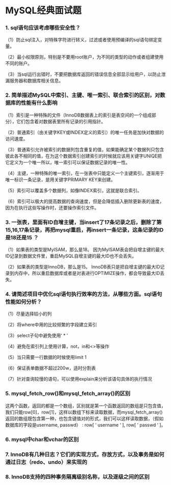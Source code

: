 # MySQL经典面试题

### 1. sql语句应该考虑哪些安全性？ 

（1）防止sql注入，对特殊字符进行转义，过滤或者使用预编译的sql语句绑定变量。 

（2）最小权限原则，特别是不要用root账户，为不同的类型的动作或者组建使用不同的账户。 

（3）当sql运行出错时，不要把数据库返回的错误信息全部显示给用户，以防止泄漏服务器和数据库相关信息。

### 2. 简单描述MySQL中索引、主键、唯一索引、联合索引的区别，对数据库的性能有什么影响 

（1）索引是一种特殊的文件（InnoDB数据表上的索引是表空间的一个组成部分），它们包含着对数据表里所有记录的引用指针。 

（2）普通索引（由关键字KEY或INDEX定义的索引）的唯一任务是加快对数据的访问速度。 

（3）普通索引允许被索引的数据列包含重复的值，如果能确定某个数据列只包含彼此各不相同的值，在为这个数据索引创建索引的时候就应该用关键字UNIQE把它定义为一个唯一所以，唯一索引可以保证数据记录的唯一性。 

（4）主键，一种特殊的唯一索引，在一张表中只能定义一个主键索引，逐渐用于唯一标识一条记录，是用关键字PRIMARY KEY来创建。 

（5）索引可以覆盖多个数据列，如像INDEX索引，这就是联合索引。 

（6）索引可以极大的提高数据的查询速度，但是会降低插入删除更新表的速度，因为在执行这些写操作时，还要操作索引文件。

### 3. 一张表，里面有ID自增主键，当insert了17条记录之后，删除了第15,16,17条记录，再把mysql重启，再insert一条记录，这条记录的ID是18还是15 ？ 

（1）如果表的类型是MyISAM，那么是18。 因为MyISAM表会把自增主键的最大ID记录到数据文件里，重启MySQL自增主键的最大ID也不会丢失。 

（2）如果表的类型是InnoDB，那么是15。 InnoDB表只是把自增主键的最大ID记录到内存中，所以重启数据库或者是对表进行OPTIMIZE操作，都会导致最大ID丢失。

### 4. 请简述项目中优化sql语句执行效率的方法，从哪些方面。sql语句性能如何分析？ 

（1）尽量选择较小的列 

（2）将where中用的比较频繁的字段建立索引 

（3）select子句中避免使用‘ * ’ 

（4）避免在索引列上使用计算，not，in和<>等操作 

（5）当只需要一行数据的时候使用limit 1 

（6）保证表单数据不超过200w，适时分割表 

（7）针对查询较慢的语句，可以使用explain来分析该语句具体的执行情况

### 5. mysql_fetch_row()和mysql_fetch_array()的区别 

这两个函数，返回的都是一个数组，区别就是第一个函数返回的数组是只包含值，我们只能row[0]，row[1]，这样以数组下标来读取数据，而mysql_fetch_array()返回的数组既包含第一种，也包含键值对的形式，我们可以这样读取数据，（假如数据库的字段是username, passwd） : row[ ‘ username ‘ ], row[ ‘ passwd ‘ ]。

### 6. mysql中char和vchar的区别



### 7. InnoDB有几种日志？它们的实现方式，存放方式，以及事务是如何通过日志（redo、undo）来实现的



### 8. InnoDB支持的四种事务隔离级别名称，以及逐级之间的区别









